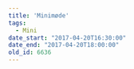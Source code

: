 ```yaml
---
title: 'Minimøde'
tags:
  - Mini
date_start: "2017-04-20T16:30:00"
date_end: "2017-04-20T18:00:00"
old_id: 6636
---
```

